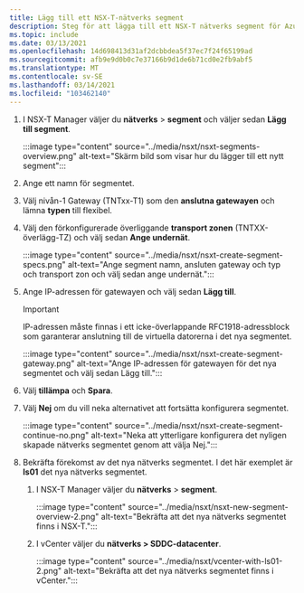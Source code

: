 ```yaml
---
title: Lägg till ett NSX-T-nätverks segment
description: Steg för att lägga till ett NSX-T nätverks segment för Azure VMware-lösningen.
ms.topic: include
ms.date: 03/13/2021
ms.openlocfilehash: 14d698413d31af2dcbbdea5f37ec7f24f65199ad
ms.sourcegitcommit: afb9e9d0b0c7e37166b9d1de6b71cd0e2fb9abf5
ms.translationtype: MT
ms.contentlocale: sv-SE
ms.lasthandoff: 03/14/2021
ms.locfileid: "103462140"
---
```

<!-- Used in manage-dhcp.md and tutorial-nsx-t-network-segment.md -->

1. I NSX-T Manager väljer du **nätverks**  >  **segment** och väljer sedan **Lägg till segment**. 

   :::image type="content" source="../media/nsxt/nsxt-segments-overview.png" alt-text="Skärm bild som visar hur du lägger till ett nytt segment":::

1. Ange ett namn för segmentet.

1. Välj nivån-1 Gateway (TNTxx-T1) som den **anslutna gatewayen** och lämna **typen** till flexibel.

1. Välj den förkonfigurerade överliggande **transport zonen** (TNTXX-överlägg-TZ) och välj sedan **Ange undernät**. 

   :::image type="content" source="../media/nsxt/nsxt-create-segment-specs.png" alt-text="Ange segment namn, ansluten gateway och typ och transport zon och välj sedan ange undernät.":::

1. Ange IP-adressen för gatewayen och välj sedan **Lägg till**. 

   >[!IMPORTANT]
   >IP-adressen måste finnas i ett icke-överlappande RFC1918-adressblock som garanterar anslutning till de virtuella datorerna i det nya segmentet.

   :::image type="content" source="../media/nsxt/nsxt-create-segment-gateway.png" alt-text="Ange IP-adressen för gatewayen för det nya segmentet och välj sedan Lägg till.":::

1. Välj **tillämpa** och **Spara**.

1. Välj **Nej** om du vill neka alternativet att fortsätta konfigurera segmentet. 

   :::image type="content" source="../media/nsxt/nsxt-create-segment-continue-no.png" alt-text="Neka att ytterligare konfigurera det nyligen skapade nätverks segmentet genom att välja Nej.":::

1. Bekräfta förekomst av det nya nätverks segmentet. I det här exemplet är **ls01** det nya nätverks segmentet.

   1. I NSX-T Manager väljer du **nätverks**  >  **segment**. 

      :::image type="content" source="../media/nsxt/nsxt-new-segment-overview-2.png" alt-text="Bekräfta att det nya nätverks segmentet finns i NSX-T.":::

   1. I vCenter väljer du **nätverks > SDDC-datacenter**.

      :::image type="content" source="../media/nsxt/vcenter-with-ls01-2.png" alt-text="Bekräfta att det nya nätverks segmentet finns i vCenter.":::